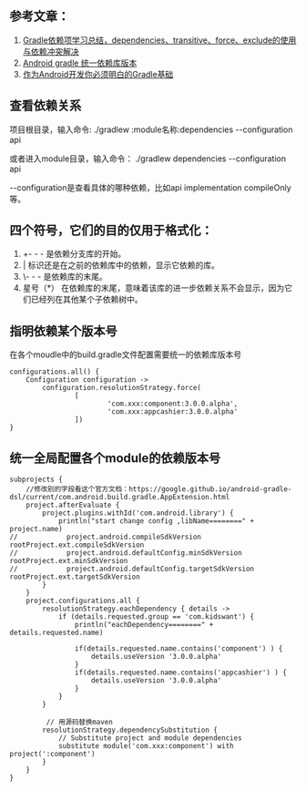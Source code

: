 ## 参考文章：
1. [Gradle依赖项学习总结，dependencies、transitive、force、exclude的使用与依赖冲突解决](http://www.paincker.com/gradle-dependencies)
2. [Android gradle 统一依赖库版本](https://blog.csdn.net/joye123/article/details/80457723)
3. [作为Android开发你必须明白的Gradle基础](https://juejin.im/post/5b000522f265da0b7f44d1c7)

## 查看依赖关系
项目根目录，输入命令:
./gradlew :module名称:dependencies --configuration api

或者进入module目录，输入命令：
./gradlew dependencies --configuration api

--configuration是查看具体的哪种依赖，比如api implementation compileOnly等。

## 四个符号，它们的目的仅用于格式化：

1. +- - - 是依赖分支库的开始。
2. \| 标识还是在之前的依赖库中的依赖，显示它依赖的库。
3. \\- - - 是依赖库的末尾。
4. 星号（\*） 在依赖库的末尾，意味着该库的进一步依赖关系不会显示，因为它们已经列在其他某个子依赖树中。

## 指明依赖某个版本号

在各个moudle中的build.gradle文件配置需要统一的依赖库版本号

```
configurations.all() {
    Configuration configuration ->
        configuration.resolutionStrategy.force(
                [
                        'com.xxx:component:3.0.0.alpha',
                        'com.xxx:appcashier:3.0.0.alpha'
                ])
}
```

## 统一全局配置各个module的依赖版本号

```
subprojects {
    //修改别的字段看这个官方文档：https://google.github.io/android-gradle-dsl/current/com.android.build.gradle.AppExtension.html
    project.afterEvaluate {
        project.plugins.withId('com.android.library') {
            println("start change config ,libName========" + project.name)
//            project.android.compileSdkVersion rootProject.ext.compileSdkVersion
//            project.android.defaultConfig.minSdkVersion rootProject.ext.minSdkVersion
//            project.android.defaultConfig.targetSdkVersion rootProject.ext.targetSdkVersion
        }
    }
    project.configurations.all {
        resolutionStrategy.eachDependency { details ->
            if (details.requested.group == 'com.kidswant') {
                println("eachDependency========" + details.requested.name)

                if(details.requested.name.contains('component') ) {
                    details.useVersion '3.0.0.alpha'
                }
                if(details.requested.name.contains('appcashier') ) {
                    details.useVersion '3.0.0.alpha'
                }
            }
        }
        
         // 用源码替换maven
        resolutionStrategy.dependencySubstitution {
            // Substitute project and module dependencies
            substitute module('com.xxx:component') with project(':component')
        }
    }
}
```